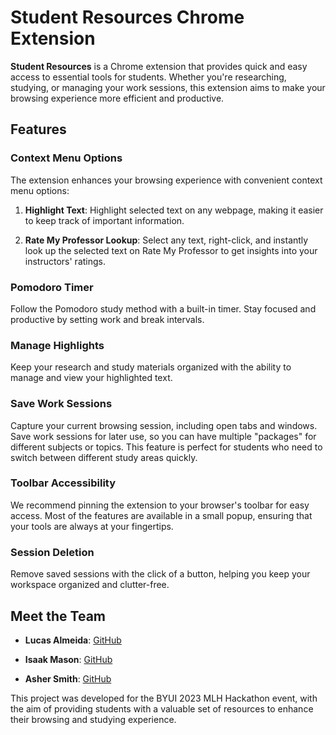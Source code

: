 # Student Resources Chrome Extension

**Student Resources** is a Chrome extension that provides quick and easy access to essential tools for students. Whether you're researching, studying, or managing your work sessions, this extension aims to make your browsing experience more efficient and productive.

## Features

### Context Menu Options

The extension enhances your browsing experience with convenient context menu options:

1. **Highlight Text**: Highlight selected text on any webpage, making it easier to keep track of important information.

2. **Rate My Professor Lookup**: Select any text, right-click, and instantly look up the selected text on Rate My Professor to get insights into your instructors' ratings.

### Pomodoro Timer

Follow the Pomodoro study method with a built-in timer. Stay focused and productive by setting work and break intervals.

### Manage Highlights

Keep your research and study materials organized with the ability to manage and view your highlighted text.

### Save Work Sessions

Capture your current browsing session, including open tabs and windows. Save work sessions for later use, so you can have multiple "packages" for different subjects or topics. This feature is perfect for students who need to switch between different study areas quickly.

### Toolbar Accessibility

We recommend pinning the extension to your browser's toolbar for easy access. Most of the features are available in a small popup, ensuring that your tools are always at your fingertips.

### Session Deletion

Remove saved sessions with the click of a button, helping you keep your workspace organized and clutter-free.

## Meet the Team

- **Lucas Almeida**: [GitHub](https://github.com/lumoyano)

- **Isaak Mason**: [GitHub](https://github.com/Eyeman362)

- **Asher Smith**: [GitHub](https://github.com/V3rilen)

This project was developed for the BYUI 2023 MLH Hackathon event, with the aim of providing students with a valuable set of resources to enhance their browsing and studying experience.
